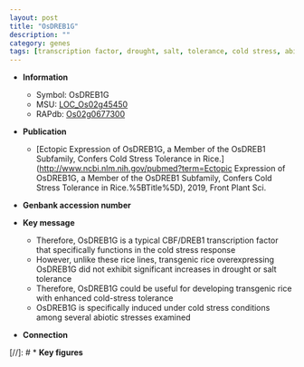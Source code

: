```yaml
---
layout: post
title: "OsDREB1G"
description: ""
category: genes
tags: [transcription factor, drought, salt, tolerance, cold stress, abiotic stress, salt tolerance, stress, biotic stress, stress tolerance, stress response]
---
```


* **Information**  
    + Symbol: OsDREB1G  
    + MSU: [LOC_Os02g45450](http://rice.uga.edu/cgi-bin/ORF_infopage.cgi?orf=LOC_Os02g45450)  
    + RAPdb: [Os02g0677300](https://rapdb.dna.affrc.go.jp/locus/?name=Os02g0677300)  

* **Publication**  
    + [Ectopic Expression of OsDREB1G, a Member of the OsDREB1 Subfamily, Confers Cold Stress Tolerance in Rice.](http://www.ncbi.nlm.nih.gov/pubmed?term=Ectopic Expression of OsDREB1G, a Member of the OsDREB1 Subfamily, Confers Cold Stress Tolerance in Rice.%5BTitle%5D), 2019, Front Plant Sci.

* **Genbank accession number**  

* **Key message**  
    + Therefore, OsDREB1G is a typical CBF/DREB1 transcription factor that specifically functions in the cold stress response
    + However, unlike these rice lines, transgenic rice overexpressing OsDREB1G did not exhibit significant increases in drought or salt tolerance
    + Therefore, OsDREB1G could be useful for developing transgenic rice with enhanced cold-stress tolerance
    + OsDREB1G is specifically induced under cold stress conditions among several abiotic stresses examined

* **Connection**  

[//]: # * **Key figures**  


